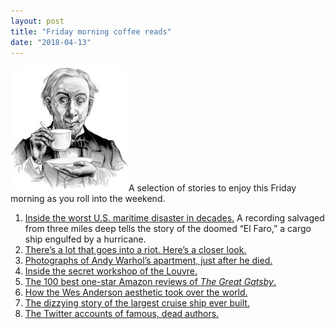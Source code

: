 ```yaml
---
layout: post
title: "Friday morning coffee reads"
date: "2018-04-13"
---
```


![](/assets/images/3b50391u-Edit-800-189x200.jpg)A selection of stories to enjoy this Friday morning as you roll into the weekend.

1. [Inside the worst U.S. maritime disaster in decades.](https://www.vanityfair.com/news/2018/04/inside-el-faro-the-worst-us-maritime-disaster-in-decades) A recording salvaged from three miles deep tells the story of the doomed “El Faro,” a cargo ship engulfed by a hurricane.
2. [There’s a lot that goes into a riot. Here’s a closer look.](https://www.washingtonpost.com/blogs/post-partisan/wp/2018/04/06/theres-a-lot-that-goes-into-a-riot-heres-a-closer-look/)
3. [Photographs of Andy Warhol’s apartment, just after he died.](https://loeildelaphotographie.com/en/photographs-of-andy-warhols-apartment-just-after-he-died-by-david-gamble/)
4. [Inside the secret workshop of the Louvre.](http://www.messynessychic.com/2018/03/23/inside-the-secret-workshop-of-the-louvre/)
5. [The 100 best one-star Amazon reviews of _The Great Gatsby_.](https://lithub.com/the-100-best-one-star-amazon-reviews-of-the-great-gatsby/)
6. [How the Wes Anderson aesthetic took over the world.](https://www.theguardian.com/film/2018/apr/07/from-gucci-ads-to-instagram-fads-how-the-wes-anderson-aesthetic-took-over-the-world)
7. [The dizzying story of the largest cruise ship ever built.](http://www.wired.co.uk/article/ms-symphony-of-the-seas-royal-caribbean-largest-cruise-ship)
8. [The Twitter accounts of famous, dead authors.](https://www.theparisreview.org/blog/2018/04/02/shakespeares-twitter-account/)
